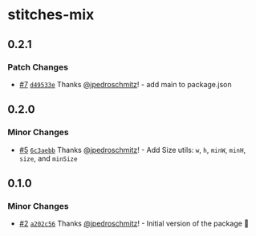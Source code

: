 # stitches-mix

## 0.2.1

### Patch Changes

- [#7](https://github.com/jpedroschmitz/stitches-mix/pull/7) [`d49533e`](https://github.com/jpedroschmitz/stitches-mix/commit/d49533ebcf568bebaf8862c4fd389b5723126510) Thanks [@jpedroschmitz](https://github.com/jpedroschmitz)! - add main to package.json

## 0.2.0

### Minor Changes

- [#5](https://github.com/jpedroschmitz/stitches-mix/pull/5) [`6c3aebb`](https://github.com/jpedroschmitz/stitches-mix/commit/6c3aebb01dc9d830bb16c39dc3b070e47bf14cf2) Thanks [@jpedroschmitz](https://github.com/jpedroschmitz)! - Add Size utils: `w`, `h`, `minW`, `minH`, `size`, and `minSize`

## 0.1.0

### Minor Changes

- [#2](https://github.com/jpedroschmitz/stitches-mix/pull/2) [`a202c56`](https://github.com/jpedroschmitz/stitches-mix/commit/a202c560df98619b29a0a1de054e3c2e1c7b81cc) Thanks [@jpedroschmitz](https://github.com/jpedroschmitz)! - Initial version of the package 🎉
